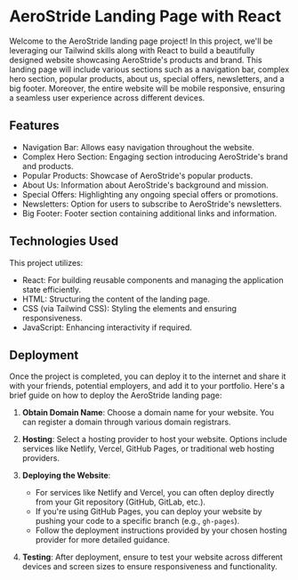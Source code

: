 # AeroStride Landing Page with React

Welcome to the AeroStride landing page project! In this project, we'll be leveraging our Tailwind skills along with React to build a beautifully designed website showcasing AeroStride's products and brand. This landing page will include various sections such as a navigation bar, complex hero section, popular products, about us, special offers, newsletters, and a big footer. Moreover, the entire website will be mobile responsive, ensuring a seamless user experience across different devices.

## Features

- Navigation Bar: Allows easy navigation throughout the website.
- Complex Hero Section: Engaging section introducing AeroStride's brand and products.
- Popular Products: Showcase of AeroStride's popular products.
- About Us: Information about AeroStride's background and mission.
- Special Offers: Highlighting any ongoing special offers or promotions.
- Newsletters: Option for users to subscribe to AeroStride's newsletters.
- Big Footer: Footer section containing additional links and information.

## Technologies Used

This project utilizes:

- React: For building reusable components and managing the application state efficiently.
- HTML: Structuring the content of the landing page.
- CSS (via Tailwind CSS): Styling the elements and ensuring responsiveness.
- JavaScript: Enhancing interactivity if required.

## Deployment

Once the project is completed, you can deploy it to the internet and share it with your friends, potential employers, and add it to your portfolio. Here's a brief guide on how to deploy the AeroStride landing page:

1. **Obtain Domain Name**: Choose a domain name for your website. You can register a domain through various domain registrars.
   
2. **Hosting**: Select a hosting provider to host your website. Options include services like Netlify, Vercel, GitHub Pages, or traditional web hosting providers.

3. **Deploying the Website**:
    - For services like Netlify and Vercel, you can often deploy directly from your Git repository (GitHub, GitLab, etc.).
    - If you're using GitHub Pages, you can deploy your website by pushing your code to a specific branch (e.g., `gh-pages`).
    - Follow the deployment instructions provided by your chosen hosting provider for more detailed guidance.

4. **Testing**: After deployment, ensure to test your website across different devices and screen sizes to ensure responsiveness and functionality.

